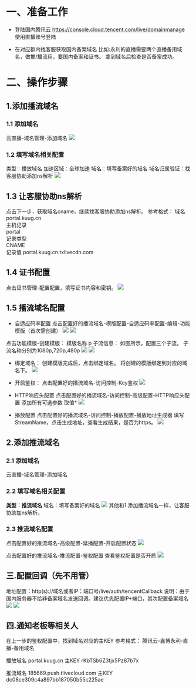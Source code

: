 # 一、准备工作

- 登陆国内腾讯云
https://console.cloud.tencent.com/live/domainmanage
使用直播账号登陆

-  在对应群内找客服获取国内备案域名
比如:永利的直播需要两个直播备用域名，做推/播流用，要国内备案和证书。
拿到域名后检查是否备案成功。

# 二、操作步骤
## 1.添加播流域名

### 1.1 添加域名
云直播-域名管理-添加域名
![](/uploads/mk/images/m_6b6bc0560db7196794d7d6e417a13a06_r.png)

### 1.2 填写域名相关配置
类型：播放域名
加速区域：全球加速
域名：填写备案好的域名
域名归属验证：找客服协助添加ns解析
![](/uploads/mk/images/m_e1938b1dc4fe9072339a106ddac92065_r.png)

## 1.3 让客服协助ns解析
点击下一步，获取域名cname，继续找客服协助添加ns解析。
参考格式：
域名				
portal.kuug.cn 	
主机记录  
portal   
记录类型	
 CNAME     
 记录值
 portal.kuug.cn.txlivecdn.com 

## 1.4 证书配置
点击证书管理-配置配置，填写证书内容和密钥。
![](/uploads/mk/images/m_1ad0f83837edc5e9ce2eaea92291f281_r.png)

## 1.5 播流域名配置
- 自适应码率配置
点击配置好的播流域名-模版配置-自适应码率配置-编辑-功能模版（首次需创建）
![](/uploads/mk/images/m_b22a88f401ebbc8db72535de8fa15583_r.png)
![](/uploads/mk/images/m_d5906e56d13108838339d0661e94f2c5_r.png)

点击功能模版-创建模版：
模版名称 p
子流信息：
如图所示，配置三个子流。
子流名称分别为1080p,720p,480p
![](/uploads/mk/images/m_b066d2d929a38b5d694eda921cb447b1_r.png)
![](/uploads/mk/images/m_a170c752bf3b8a6356e6eeb2995329f6_r.png)

- 绑定域名：
创建模版完成后，点击绑定域名。
将创建的模版绑定到对应的域名下。
![](/uploads/mk/images/m_69b3fee93c4c9d491f355fe70eb9da0f_r.png)

- 开启鉴权：
点击配置好的播流域名-访问控制-Key鉴权
![](/uploads/mk/images/m_55d4254b8a75fa157ace97cad8af4493_r.png)

- HTTP响应头配置
点击配置好的播流域名-访问控制-高级配置-HTTP响应头配置
添加所有可选参数 取值*
![](/uploads/mk/images/m_3ebfd8d4a5a626b79b993dea1e443aa5_r.png)

- 播放配置
点击配置好的播流域名-访问控制-播放配置-播放地址生成器
填写StreamName，点击生成地址，查看生成结果，是否为https。
![](/uploads/mk/images/m_5a85bd6d60305c8ecff7eb4381e567cd_r.png)

## 2.添加推流域名
### 2.1 添加域名
云直播-域名管理-添加域名

### 2.2 填写域名相关配置
**类型：推流域名**
域名：填写备案好的域名
![](/uploads/mk/images/m_fc6dbf4d2e7120c808fdeb75b38898e7_r.png)
其他和1.添加播流域名一样，让客服协助加ns解析。

### 2.3 推流域名配置
点击配置好的推流域名-高级配置-延播配置-开启配置状态
![](/uploads/mk/images/m_7d69657acd4f89c72ccfba1ea1a32823_r.png)

点击配置好的推流域名-推流配置-鉴权配置
查看鉴权配置是否开启
![](/uploads/mk/images/m_2b588e089807882330d080d3a232e4ac_r.png)


## 三.配置回调（先不用管）
地址配置：http(s)://域名或者IP：端口号/live/auth/tencentCallback
说明：由于国内服务器不给非备案域名发送回调。建议优先配置IP+端口，其次配置备案域名
![](/uploads/mk/images/m_ac4438ab07d6fc5532210bb5a0c85ba8_r.png)
![](/uploads/mk/images/m_884fabbcb6bbe0b6659c9bd3dade561f_r.png)

## 四.通知老板等相关人
在上一步的鉴权配置中，找到域名对应的主KEY
参考格式：
腾讯云-鑫博永利-直播-备用域名

播放域名
portal.kuug.cn
主KEY 
rKbTSb6Z3tjx5Pz87b7x

推流域名
185669.push.tlivecloud.com 
主KEY 
dc08ce309c4a897bb187050b55c225ae